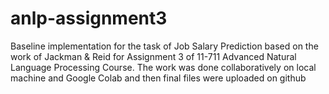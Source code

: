 # anlp-assignment3
Baseline implementation for the task of Job Salary Prediction based on the work of Jackman & Reid for Assignment 3 of 11-711 Advanced Natural Language Processing Course. The work was done collaboratively on local machine and Google Colab and then final files were uploaded on github

